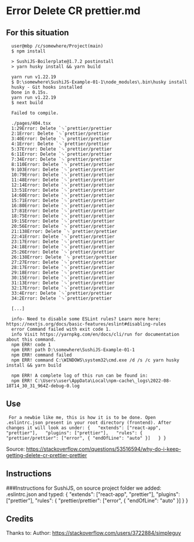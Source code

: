 # Error Delete CR prettier.md

## For this situation

      user@mbp /c/somewhere/Project(main)
      $ npm install

      > SushiJS-Boilerplate@1.7.2 postinstall
      > yarn husky install && yarn build

      yarn run v1.22.19
      $ D:\somewhere\SushiJS-Example-01-1\node_modules\.bin\husky install
      husky - Git hooks installed
      Done in 0.15s.
      yarn run v1.22.19
      $ next build

      Failed to compile.

      ./pages/404.tsx
      1:29Error: Delete `␍`prettier/prettier
      2:1Error: Delete `␍`prettier/prettier
      3:40Error: Delete `␍`prettier/prettier
      4:1Error: Delete `␍`prettier/prettier
      5:37Error: Delete `␍`prettier/prettier
      6:11Error: Delete `␍`prettier/prettier
      7:34Error: Delete `␍`prettier/prettier
      8:110Error: Delete `␍`prettier/prettier
      9:103Error: Delete `␍`prettier/prettier
      10:79Error: Delete `␍`prettier/prettier
      11:48Error: Delete `␍`prettier/prettier
      12:14Error: Delete `␍`prettier/prettier
      13:51Error: Delete `␍`prettier/prettier
      14:60Error: Delete `␍`prettier/prettier
      15:71Error: Delete `␍`prettier/prettier
      16:80Error: Delete `␍`prettier/prettier
      17:81Error: Delete `␍`prettier/prettier
      18:75Error: Delete `␍`prettier/prettier
      19:15Error: Delete `␍`prettier/prettier
      20:56Error: Delete `␍`prettier/prettier
      21:138Error: Delete `␍`prettier/prettier
      22:41Error: Delete `␍`prettier/prettier
      23:17Error: Delete `␍`prettier/prettier
      24:18Error: Delete `␍`prettier/prettier
      25:26Error: Delete `␍`prettier/prettier
      26:138Error: Delete `␍`prettier/prettier
      27:27Error: Delete `␍`prettier/prettier
      28:17Error: Delete `␍`prettier/prettier
      29:18Error: Delete `␍`prettier/prettier
      30:15Error: Delete `␍`prettier/prettier
      31:13Error: Delete `␍`prettier/prettier
      32:17Error: Delete `␍`prettier/prettier
      33:4Error: Delete `␍`prettier/prettier
      34:2Error: Delete `␍`prettier/prettier

      [...]

      info- Need to disable some ESLint rules? Learn more here: https://nextjs.org/docs/basic-features/eslint#disabling-rules
      error Command failed with exit code 1.
      info Visit https://yarnpkg.com/en/docs/cli/run for documentation about this command.
      npm ERR! code 1
      npm ERR! path D:\somewhere\SushiJS-Example-01-1
      npm ERR! command failed
      npm ERR! command C:\WINDOWS\system32\cmd.exe /d /s /c yarn husky install && yarn build

      npm ERR! A complete log of this run can be found in:
      npm ERR! C:\Users\user\AppData\Local\npm-cache\_logs\2022-08-18T14_30_31_964Z-debug-0.log
      
## Use

     For a newbie like me, this is how it is to be done. Open .eslintrc.json present in your root directory (frontend). After changes it will look as under: {   "extends": ["react-app", "prettier"],   "plugins": ["prettier"],   "rules": {     "prettier/prettier": ["error", { "endOfLine": "auto" }]   } } 
Source: https://stackoverflow.com/questions/53516594/why-do-i-keep-getting-delete-cr-prettier-prettier

## Instructions
###Instructions for SushiJS, on source project folder we added:
      .eslintrc.json
and typed:
{   "extends": ["react-app", "prettier"],   "plugins": ["prettier"],   "rules": {     "prettier/prettier": ["error", { "endOfLine": "auto" }]   } }

## Credits
Thanks to: Author: https://stackoverflow.com/users/3722884/simpleguy
